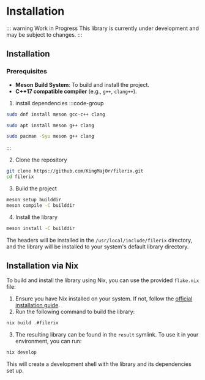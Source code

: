# Installation

::: warning Work in Progress 
This library is currently under development and may be subject to changes. 
:::

## Installation

### Prerequisites

- **Meson Build System**: To build and install the project.
- **C++17 compatible compiler** (e.g., `g++`, `clang++`).

1. install dependencies
:::code-group

```sh [<i class="devicon-fedora-plain colored"></i> Fedora]
sudo dnf install meson gcc-c++ clang
```

```sh [<i class="devicon-ubuntu-plain colored"></i> Ubuntu]
sudo apt install meson g++ clang
```

```sh [<i class="devicon-archlinux-plain colored"></i> Arch]
sudo pacman -Syu meson g++ clang
```

:::

2. Clone the repository

```bash
git clone https://github.com/KingMaj0r/filerix.git
cd filerix
```

3. Build the project

```bash
meson setup builddir
meson compile -C builddir
```

4. Install the library

```bash
meson install -C builddir
```

The headers will be installed in the `/usr/local/include/filerix` directory, and the library will be installed to your system's default library directory.

## Installation via Nix

To build and install the library using Nix, you can use the provided `flake.nix` file:

1. Ensure you have Nix installed on your system. If not, follow the [official installation guide](https://nixos.org/download.html).
2. Run the following command to build the library:

```bash
nix build .#filerix
```

3. The resulting library can be found in the `result` symlink. To use it in your environment, you can run:

```bash
nix develop
```

This will create a development shell with the library and its dependencies set up.
